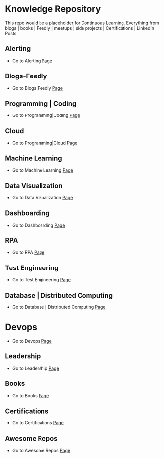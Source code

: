 # Knowledge Repository
This repo would be a placeholder for Continuous Learning. Everything from blogs | books | Feedly | meetups | side projects | Certifications | LinkedIn Posts 


## Alerting

* Go to Alerting [Page](https://github.com/AdyKalra/KnowledgeRepository/tree/master/Alerting)

## Blogs-Feedly

* Go to Blogs|Feedly [Page](https://github.com/AdyKalra/KnowledgeRepository/tree/master/Blogs-Feedly)

## Programming | Coding

* Go to Programming|Coding [Page](https://github.com/AdyKalra/KnowledgeRepository/tree/master/Programming%7CCoding)

## Cloud

* Go to Programming|Cloud [Page](https://github.com/AdyKalra/KnowledgeRepository/tree/master/Cloud)

## Machine Learning

* Go to Machine Learning [Page](https://github.com/AdyKalra/KnowledgeRepository/tree/master/Machine%20Learning)

## Data Visualization

* Go to Data Visualization [Page](https://github.com/AdyKalra/KnowledgeRepository/tree/master/DataVisualization)

## Dashboarding

* Go to Dashboarding [Page](https://github.com/AdyKalra/KnowledgeRepository/tree/master/Dashboarding)

## RPA

* Go to RPA [Page](https://github.com/AdyKalra/KnowledgeRepository/tree/master/RPA)

## Test Engineering

* Go to Test Engineering [Page](https://github.com/AdyKalra/KnowledgeRepository/tree/master/TestEngineering)

## Database | Distributed Computing

* Go to Database | Distributed Computing [Page](https://github.com/AdyKalra/KnowledgeRepository/tree/master/Database-DistributedComputing)

# Devops
* Go to Devops [Page](https://github.com/AdyKalra/KnowledgeRepository/tree/master/Devops)

## Leadership
* Go to Leadership [Page](https://github.com/AdyKalra/KnowledgeRepository/tree/master/Leadership)

## Books

* Go to Books [Page](https://github.com/AdyKalra/KnowledgeRepository/tree/master/Books)

## Certifications

* Go to Certifications [Page](https://github.com/AdyKalra/KnowledgeRepository/tree/master/Certifications)

## Awesome Repos
* Go to Awesome Repos [Page](https://github.com/AdyKalra/KnowledgeRepository/tree/master/AwesomeRepos)

